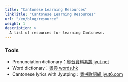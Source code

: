 ```yaml
---
title: "Cantonese Learning Resources"
linkTitle: "Cantonese Learning Resources"
url: "/en/blog/resource"
weight: 1
description: >
  A list of resources for learning Cantonese.
---
```


### Tools

- Pronunciation dictionary：[粵音資料集叢 jyut.net](https://jyut.net/)
- Word dictionary：[粵典 words.hk](https://words.hk/)
- Cantonese lyrics with Jyutping：[粵拼歌詞網 jyut6.com](https://jyut6.com/)
